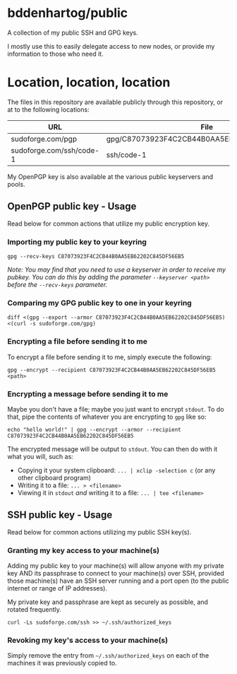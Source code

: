 # bddenhartog/public

A collection of my public SSH and GPG keys.

I mostly use this to easily delegate access to new nodes, or provide my
information to those who need it.

# Location, location, location

The files in this repository are available publicly through this repository, or
at to the following locations:

| URL                      | File                                         |
| ------------------------ | -------------------------------------------- |
| sudoforge.com/pgp        | gpg/C87073923F4C2CB44B0AA5EB62202C845DF563B5 |
| sudoforge.com/ssh/code-1 | ssh/code-1                                   |

My OpenPGP key is also available at the various public keyservers and pools.

## OpenPGP public key - Usage

Read below for common actions that utilize my public encryption key.

### Importing my public key to your keyring

```
gpg --recv-keys C87073923F4C2CB44B0AA5EB62202C845DF56EB5
```

_Note: You may find that you need to use a keyserver in order to receive my
pubkey. You can do this by adding the parameter `--keyserver <path>` before the
`--recv-keys` parameter._

### Comparing my GPG public key to one in your keyring

```
diff <(gpg --export --armor C87073923F4C2CB44B0AA5EB62202C845DF56EB5) <(curl -s sudoforge.com/gpg)
```

### Encrypting a file before sending it to me

To encrypt a file before sending it to me, simply execute the following:

```
gpg --encrypt --recipient C87073923F4C2CB44B0AA5EB62202C845DF56EB5 <path>
```

### Encrypting a message before sending it to me

Maybe you don't have a file; maybe you just want to encrypt `stdout`. To do
that, pipe the contents of whatever you are encrypting to `gpg` like so:

```
echo "hello world!" | gpg --encrypt --armor --recipient C87073923F4C2CB44B0AA5EB62202C845DF56EB5
```

The encrypted message will be output to `stdout`. You can then do with it what
you will, such as:

* Copying it your system clipboard: `... | xclip -selection c` (or any other
  clipboard program)
* Writing it to a file: `... > <filename>`
* Viewing it in `stdout` _and_ writing it to a file: `... | tee <filename>`

## SSH public key - Usage

Read below for common actions utilizing my public SSH key(s).

### Granting my key access to your machine(s)

Adding my public key to your machine(s) will allow anyone with my private key
AND its passphrase to connect to your machine(s) over SSH, provided those
machine(s) have an SSH server running and a port open (to the public internet
or range of IP addresses).

My private key and passphrase are kept as securely as possible, and rotated
frequently.

```
curl -Ls sudoforge.com/ssh >> ~/.ssh/authorized_keys
```

### Revoking my key's access to your machine(s)

Simply remove the entry from `~/.ssh/authorized_keys` on each of the machines
it was previously copied to.
